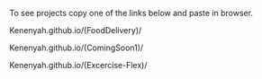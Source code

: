 To see projects copy one of the links below and paste in browser.

Kenenyah.github.io/(FoodDelivery)/

Kenenyah.github.io/(ComingSoon1)/

Kenenyah.github.io/(Excercise-Flex)/
